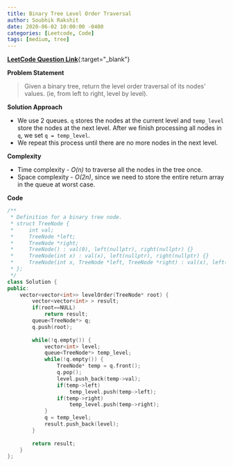 ```yaml
---
title: Binary Tree Level Order Traversal
author: Soubhik Rakshit
date: 2020-06-02 10:00:00 -0400
categories: [Leetcode, Code]
tags: [medium, tree]
---
```


[**LeetCode Question Link**](https://leetcode.com/problems/binary-tree-level-order-traversal/){:target="_blank"}

**Problem Statement**

> Given a binary tree, return the level order traversal of its nodes' values. (ie, from left to right, level by level).

**Solution Approach**

* We use 2 queues. `q` stores the nodes at the current level and `temp_level` store the nodes at the next level. After we finish processing all nodes in `q`, we set `q = temp_level`.
* We repeat this process until there are no more nodes in the next level.

**Complexity**

* Time complexity - _O(n)_ to traverse all the nodes in the tree once.
* Space complexity - _O(2n)_, since we need to store the entire return array in the queue at worst case.

**Code**

```c++
/**
 * Definition for a binary tree node.
 * struct TreeNode {
 *     int val;
 *     TreeNode *left;
 *     TreeNode *right;
 *     TreeNode() : val(0), left(nullptr), right(nullptr) {}
 *     TreeNode(int x) : val(x), left(nullptr), right(nullptr) {}
 *     TreeNode(int x, TreeNode *left, TreeNode *right) : val(x), left(left), right(right) {}
 * };
 */
class Solution {
public:
    vector<vector<int>> levelOrder(TreeNode* root) {
        vector<vector<int> > result;
        if(root==NULL)
            return result;
        queue<TreeNode*> q;
        q.push(root);
        
        while(!q.empty()) {
            vector<int> level;
            queue<TreeNode*> temp_level;
            while(!q.empty()) {
                TreeNode* temp = q.front();
                q.pop();
                level.push_back(temp->val);
                if(temp->left)
                    temp_level.push(temp->left);
                if(temp->right)
                    temp_level.push(temp->right);
            }
            q = temp_level;
            result.push_back(level);
        }
        
        return result;
    }
};
```
